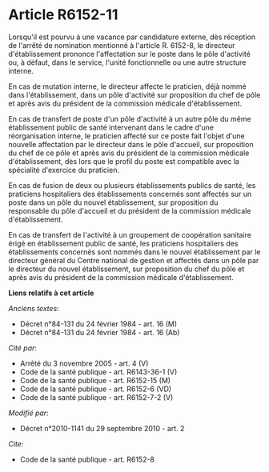 # Article R6152-11

Lorsqu'il est pourvu à une vacance par candidature externe, dès réception de l'arrêté de nomination mentionné à l'article R.
6152-8, le directeur d'établissement prononce l'affectation sur le poste dans le pôle d'activité ou, à défaut, dans le
service, l'unité fonctionnelle ou une autre structure interne. 

En cas de mutation interne, le directeur affecte le praticien, déjà nommé dans l'établissement, dans un pôle d'activité sur
proposition du chef de pôle et après avis du président de la commission médicale d'établissement. 

En cas de transfert de poste d'un pôle d'activité à un autre pôle du même établissement public de santé intervenant dans le
cadre d'une réorganisation interne, le praticien affecté sur ce poste fait l'objet d'une nouvelle affectation par le
directeur dans le pôle d'accueil, sur proposition du chef de ce pôle et après avis du président de la commission médicale
d'établissement, dès lors que le profil du poste est compatible avec la spécialité d'exercice du praticien. 

En cas de fusion de deux ou plusieurs établissements publics de santé, les praticiens hospitaliers des établissements
concernés sont affectés sur un poste dans un pôle du nouvel établissement, sur proposition du responsable du pôle d'accueil
et du président de la commission médicale d'établissement. 

En cas de transfert de l'activité à un groupement de coopération sanitaire érigé en établissement public de santé, les
praticiens hospitaliers des établissements concernés sont nommés dans le nouvel établissement par le directeur général du
Centre national de gestion et affectés dans un pôle par le directeur du nouvel établissement, sur proposition du chef du pôle
et après avis du président de la commission médicale d'établissement.

**Liens relatifs à cet article**

_Anciens textes_:

  - Décret n°84-131 du 24 février 1984 - art. 16 (M)
  - Décret n°84-131 du 24 février 1984 - art. 16 (Ab)

_Cité par_:

  - Arrêté du 3 novembre 2005 - art. 4 (V)
  - Code de la santé publique - art. R6143-36-1 (V)
  - Code de la santé publique - art. R6152-15 (M)
  - Code de la santé publique - art. R6152-6 (VD)
  - Code de la santé publique - art. R6152-7-2 (V)

_Modifié par_:

  - Décret n°2010-1141 du 29 septembre 2010 - art. 2

_Cite_:

  - Code de la santé publique - art. R6152-8
